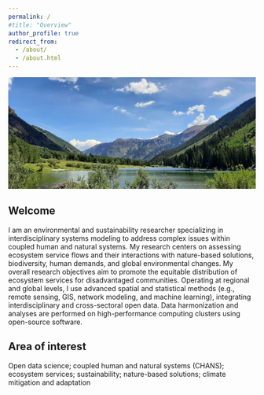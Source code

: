 ```yaml
---
permalink: /
#title: "Overview"
author_profile: true
redirect_from: 
  - /about/
  - /about.html
---
```


<!-- Google tag (gtag.js) -->
<script async src="https://www.googletagmanager.com/gtag/js?id=G-2QHZKG68W9"></script>
<script>
  window.dataLayer = window.dataLayer || [];
  function gtag(){dataLayer.push(arguments);}
  gtag('js', new Date());

  gtag('config', 'G-2QHZKG68W9');
</script>

![background](../images/background_rd.jpg)

## Welcome

I am an environmental and sustainability researcher specializing in interdisciplinary systems modeling to address complex issues within coupled human and natural systems. My research centers on assessing ecosystem service flows and their interactions with nature-based solutions, biodiversity, human demands, and global environmental changes. My overall research objectives aim to promote the equitable distribution of ecosystem services for disadvantaged communities. Operating at regional and global levels, I use advanced spatial and statistical methods (e.g., remote sensing, GIS, network modeling, and machine learning), integrating interdisciplinary and cross-sectoral open data. Data harmonization and analyses are performed on high-performance computing clusters using open-source software.

## Area of interest

Open data science; coupled human and natural systems (CHANS); ecosystem services; sustainability; nature-based solutions; climate mitigation and adaptation

